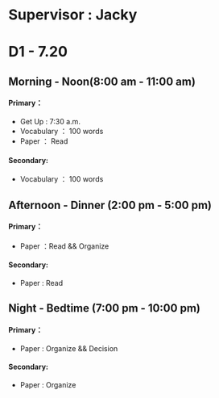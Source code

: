 # **Supervisor : Jacky**

# D1 - 7.20
## Morning - Noon(8:00 am - 11:00 am)
#### Primary：
- Get Up : 7:30 a.m.
- Vocabulary ： 100 words
- Paper ： Read
#### Secondary:
- Vocabulary ： 100 words

## Afternoon - Dinner (2:00 pm - 5:00 pm)
#### Primary：
- Paper ：Read && Organize
#### Secondary:
- Paper : Read

## Night - Bedtime (7:00 pm - 10:00 pm)
#### Primary：
- Paper : Organize && Decision
#### Secondary:
- Paper : Organize

